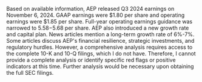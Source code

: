 Based on available information, AEP released Q3 2024 earnings on November 6, 2024.  GAAP earnings were $1.80 per share and operating earnings were $1.85 per share.  Full-year operating earnings guidance was narrowed to $5.58-$5.68 per share.  AEP also introduced a new growth rate and capital plan.  News articles mention a long-term growth rate of 6%-7%.  Some articles discuss AEP's financial resilience, strategic investments, and regulatory hurdles.  However, a comprehensive analysis requires access to the complete 10-K and 10-Q filings, which I do not have.  Therefore, I cannot provide a complete analysis or identify specific red flags or positive indicators at this time.  Further analysis would be necessary upon obtaining the full SEC filings.